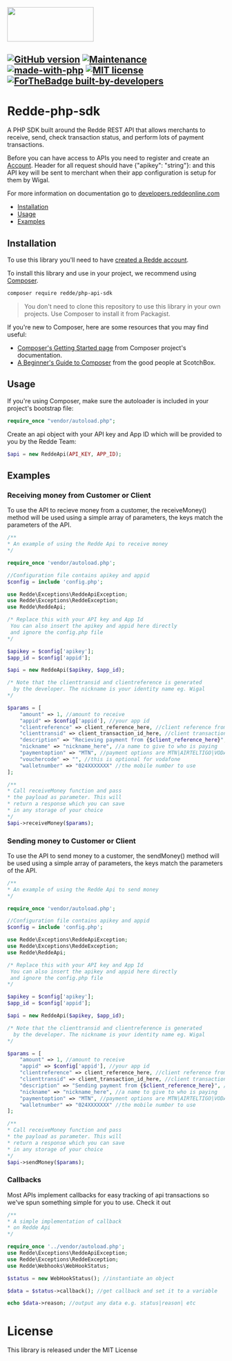 [//]: #![Redde](https://www.reddeonline.com/assets/img/redde-logo.png)

<img src="https://www.reddeonline.com/assets/img/redde-logo.png" data-canonical-src="https://www.reddeonline.com/assets/img/redde-logo.png" width="200" height="80" />

[![GitHub version](https://d25lcipzij17d.cloudfront.net/badge.svg?id=gh&type=6&v=1.0&x2=0)](https://packagist.org/packages/redde/php-api-sdk)
[![Maintenance](https://img.shields.io/badge/Maintained%3F-yes-green.svg)](https://github.com/wigalsolutionsltd/redde-php-sdk)
[![made-with-php](https://img.shields.io/badge/Made%20with-PHP-1f425f.svg)](https://www.php.net/)
[![MIT license](https://img.shields.io/badge/License-MIT-blue.svg)](https://github.com/wigalsolutionsltd/redde-php-sdk/)
[![ForTheBadge built-by-developers](http://ForTheBadge.com/images/badges/built-by-developers.svg)](https://www.reddeonline.com/)
---------------------------------------------------------------------------
# Redde-php-sdk
A PHP SDK built around the Redde REST API that allows merchants to receive, send, check transaction status, and perform lots of payment transactions.

Before you can have access to APIs you need to register and create an [Account](https://app.reddeonline.com/register). Header for all request should have {"apikey": "string"}: and this API key will be sent to merchant when their app configuration is setup for them by Wigal.

For more information on documentation go to [developers.reddeonline.com](https://developers.reddeonline.com/rest-api.html)

 * [Installation](#installation)
 * [Usage](#usage)
 * [Examples](#examples)
 
Installation
------------

To use this library you'll need to have [created a Redde account](https://app.reddeonline.com/register). 

To install this library and use in your project, we recommend using [Composer](https://getcomposer.org/).

```bash
composer require redde/php-api-sdk
```

> You don't need to clone this repository to use this library in your own projects. Use Composer to install it from Packagist.

If you're new to Composer, here are some resources that you may find useful:

* [Composer's Getting Started page](https://getcomposer.org/doc/00-intro.md) from Composer project's documentation.
* [A Beginner's Guide to Composer](https://scotch.io/tutorials/a-beginners-guide-to-composer) from the good people at ScotchBox.

Usage
-----

If you're using Composer, make sure the autoloader is included in your project's bootstrap file:

```php
require_once "vendor/autoload.php";
```

Create an api object with your API key and App ID which will be provided to you by the Redde Team:

```php
$api = new ReddeApi(API_KEY, APP_ID);    
```

Examples
--------
### Receiving money from Customer or Client
To use the API to recieve money from a customer, the receiveMoney() method will be used
using a simple array of parameters, the keys match the parameters of the API.

```php
/**
* An example of using the Redde Api to receive money
*/

require_once 'vendor/autoload.php';

//Configuration file contains apikey and appid
$config = include 'config.php';

use Redde\Exceptions\ReddeApiException;
use Redde\Exceptions\ReddeException;
use Redde\ReddeApi;

/* Replace this with your API key and App Id
 You can also insert the apikey and appid here directly 
 and ignore the config.php file
*/

$apikey = $config['apikey'];
$app_id = $config['appid'];

$api = new ReddeApi($apikey, $app_id);

/* Note that the clienttransid and clientreference is generated 
  by the developer. The nickname is your identity name eg. Wigal
*/

$params = [
    "amount" => 1, //amount to receive
    "appid" => $config['appid'], //your app id
    "clientreference" => client_reference_here, //client reference from your side
    "clienttransid" => client_transaction_id_here, //client transaction id from your side
    "description" => "Recieving payment from {$client_reference_here}", //A description for the transaction performed
    "nickname" => "nickname_here", //a name to give to who is paying 
    "paymentoption" => "MTN", //payment options are MTN|AIRTELTIGO|VODAFONE
    "vouchercode" => "", //this is optional for vodafone 
    "walletnumber" => "024XXXXXXX" //the mobile number to use
];

/**
* Call receiveMoney function and pass
* the payload as parameter. This will 
* return a response which you can save
* in any storage of your choice
*/
$api->receiveMoney($params);

```


### Sending money to Customer or Client
To use the API to send money to a customer, the sendMoney() method will be used
using a simple array of parameters, the keys match the parameters of the API.

```php
/**
* An example of using the Redde Api to send money
*/

require_once 'vendor/autoload.php';

//Configuration file contains apikey and appid
$config = include 'config.php';

use Redde\Exceptions\ReddeApiException;
use Redde\Exceptions\ReddeException;
use Redde\ReddeApi;

/* Replace this with your API key and App Id
 You can also insert the apikey and appid here directly 
 and ignore the config.php file
*/

$apikey = $config['apikey'];
$app_id = $config['appid'];

$api = new ReddeApi($apikey, $app_id);

/* Note that the clienttransid and clientreference is generated 
  by the developer. The nickname is your identity name eg. Wigal
*/

$params = [
    "amount" => 1, //amount to receive
    "appid" => $config['appid'], //your app id
    "clientreference" => client_reference_here, //client reference from your side
    "clienttransid" => client_transaction_id_here, //client transaction id from your side
    "description" => "Sending payment from {$client_reference_here}", //A description for the transaction performed
    "nickname" => "nickname_here", //a name to give to who is paying 
    "paymentoption" => "MTN", //payment options are MTN|AIRTELTIGO|VODAFONE
    "walletnumber" => "024XXXXXXX" //the mobile number to use
];

/**
* Call receiveMoney function and pass
* the payload as parameter. This will 
* return a response which you can save
* in any storage of your choice
*/
$api->sendMoney($params);

```


### Callbacks
Most APIs implement callbacks for easy tracking of api transactions so we've spun something
simple for you to use. Check it out

```php
/**
* A simple implementation of callback 
* on Redde Api
*/

require_once '../vendor/autoload.php';
use Redde\Exceptions\ReddeApiException;
use Redde\Exceptions\ReddeException;
use Redde\Webhooks\WebHookStatus;

$status = new WebHookStatus(); //instantiate an object

$data = $status->callback(); //get callback and set it to a variable

echo $data->reason; //output any data e.g. status|reason| etc

```


# License
This library is released under the MIT License
